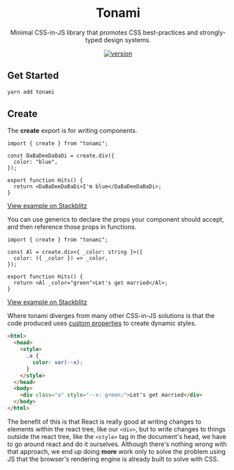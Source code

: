 <div align="center">

# Tonami

Minimal CSS-in-JS library that promotes CSS best-practices and strongly-typed design systems.

[![version][version-badge]][package]

</div>

## Get Started

```bash
yarn add tonami
```

## Create

The **create** export is for writing components.

```tsx
import { create } from "tonami";

const DaBaDeeDaBaDi = create.div({
  color: "blue",
});

export function Hits() {
  return <DaBaDeeDaBaDi>I'm blue</DaBaDeeDaBaDi>;
}
```

[View example on Stackblitz](https://stackblitz.com/edit/react-ts-tgriyn?file=index.tsx)

You can use generics to declare the props your component should accept, and then reference those props in functions.

```tsx
import { create } from "tonami";

const Al = create.div<{ _color: string }>({
  color: ({ _color }) => _color,
});

export function Hits() {
  return <Al _color="green">Let's get married</Al>;
}
```

[View example on Stackblitz](https://stackblitz.com/edit/react-ts-b5hib9?file=index.tsx)

Where tonami diverges from many other CSS-in-JS solutions is that the code produced uses [custom properties](https://developer.mozilla.org/en-US/docs/Web/CSS/--*) to create dynamic styles.

```html
<html>
  <head>
    <style>
      .a {
        color: var(--x);
      }
    </style>
  </head>
  <body>
    <div class="a" style="--x: green;">Let's get married</div>
  </body>
</html>
```

The benefit of this is that React is really good at writing changes to elements within the react tree, like our `<div>`, but to write changes to things outside the react tree, like the `<style>` tag in the document's head, we have to go around react and do it ourselves. Although there's nothing wrong with that approach, we end up doing **more** work only to solve the problem using JS that the browser's rendering engine is already built to solve with CSS.

<!-- prettier-ignore-start -->
[version-badge]: https://img.shields.io/npm/v/tonami?style=flat-square
[package]: https://www.npmjs.com/package/tonami
<!-- prettier-ignore-end -->
